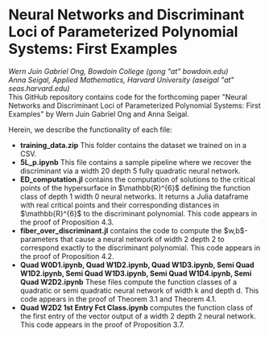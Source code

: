 # Neural Networks and Discriminant Loci of Parameterized Polynomial Systems: First Examples
<i>Wern Juin Gabriel Ong, Bowdoin College (gong "at" bowdoin.edu)</i><br>
<i>Anna Seigal, Applied Mathematics, Harvard University (aseigal "at" seas.harvard.edu)</i><br>
This GitHub repository contains code for the forthcoming paper "Neural Networks and Discriminant Loci of Parameterized Polynomial Systems: First Examples" by Wern Juin Gabriel Ong and Anna Seigal. 

Herein, we describe the functionality of each file: 

<ul>
  <li><b>training_data.zip</b> This folder contains the dataset we trained on in a CSV.</li>
  <li><b>5L_p.ipynb</b> This file contains a sample pipeline where we recover the discriminant via a width 20 depth 5 fully quadratic neural network.</li>
  <li><b>ED_computation.jl</b> contains the computation of solutions to the critical points of the hypersurface in $\mathbb{R}^{6}$ defining the function class of depth 1 width 0 neural networks. It returns a Julia dataframe with real critical points and their corresponding distances in $\mathbb{R}^{6}$ to the discriminant polynomial. This code appears in the proof of Proposition 4.3. </li>
  
  <li><b>fiber_over_discriminant.jl</b> contains the code to compute the $w,b$-parameters that cause a neural network of width 2 depth 2 to correspond exactly to the discriminant polynomial. This code appears in the proof of Proposition 4.2. </li>
  
  <li><b>Quad W0D1.ipynb, Quad W1D2.ipynb, Quad W1D3.ipynb, Semi Quad W1D2.ipynb, Semi Quad W1D3.ipynb, Semi Quad W1D4.ipynb, Semi Quad W2D2.ipynb</b> These files compute the function classes of a quadratic or semi quadratic neural network of width k and depth d. This code appears in the proof of Theorem 3.1 and Theorem 4.1.</li>
  
  <li><b>Quad W2D2 1st Entry Fct Class.ipynb</b> computes the function class of the first entry of the vector output of a width 2 depth 2 neural network. This code appears in the proof of Proposition 3.7. </li>
</ul>

